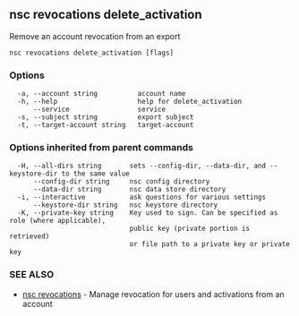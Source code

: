 ## nsc revocations delete_activation

Remove an account revocation from an export

```
nsc revocations delete_activation [flags]
```

### Options

```
  -a, --account string          account name
  -h, --help                    help for delete_activation
      --service                 service
  -s, --subject string          export subject
  -t, --target-account string   target-account
```

### Options inherited from parent commands

```
  -H, --all-dirs string       sets --config-dir, --data-dir, and --keystore-dir to the same value
      --config-dir string     nsc config directory
      --data-dir string       nsc data store directory
  -i, --interactive           ask questions for various settings
      --keystore-dir string   nsc keystore directory
  -K, --private-key string    Key used to sign. Can be specified as role (where applicable),
                              public key (private portion is retrieved)
                              or file path to a private key or private key 
```

### SEE ALSO

* [nsc revocations](nsc_revocations.md)	 - Manage revocation for users and activations from an account

